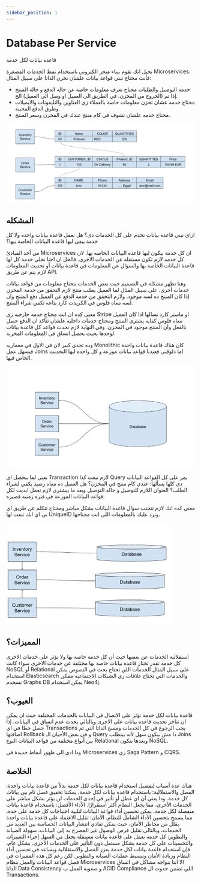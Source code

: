 ```yaml
---
sidebar_position: 1
---
```



#  Database Per Service

قاعدة بيانات لكل خدمة

تخيل انك تقوم ببناء متجر الكتروني باستخدام نمط الخدمات المصغرة Microservices.  فأنت محتاج تبني قواعد بيانات علشان تخزن الداتا على سبيل المثال:
- خدمة التوصيل والطلبات محتاج تعرف معلومات خاصة عن حاله الدفع و  حالة المنتج إذا تم (الخروج من المخزن، في الطريق الى العميل او وصل الى العميل) الخ.
 - محتاج  خدمه عشان تخزن معلومات خاصة  بالعملاء زي  العناوين والتليفونات والايميلات وطرق الدفع المحببة.
 - محتاج خدمه علشان تشوف في كام منتج عندك في المخزن وسعر المنتج.



![alt text](image.png)



## المشكله
 ازاي نبني قاعدة بيانات تخدم على كل الخدمات دى؟ هل نعمل قاعدة بيانات  واحده ولا كل خدمة يبقى ليها  قاعدة البيانات الخاصة بيها؟

من أحد المبادئ Microservices ان كل خدمة بيكون ليها قاعده البيانات الخاصه بها. لان كل خدمه لازم تكون مستقله عن الخدمات الاخرى. فالحل ان احنا نخلى خدمة كل  لها قاعدة البيانات الخاصة بها والسؤال عن المعلومات في قاعدة بيانات أو تحديث المعلومات لازم يتم عن طريق API.

وهنا تظهر مشكلة في التصميم حيث بعض الخدمات بتحتاج معلومات من قواعد بيانات خدمات أخرى. على سبيل المثال لما العميل يطلب منتج لازم التحقق من  خدمة المخزن إذا كان المنتج ده لسه موجود. ولازم التحقق من خدمة الدفع عن العميل دفع المنتج وان لسه معاه فلوس في الكريدت كارد بتاعه تكفي شراء المنتج.

 معنى كده ان انت محتاج خدمه  خارجيه زي Stripe او ماستر كارد تسالها اذا كان العميل معاه فلوس كفايه يشتري المنتج ومحتاج خدمات داخليه علشان تتاكد ان الدفع حصل بالفعل وأن المنتج موجود في المخزن. وفي النهاية لازم نحدث قواعد كل قاعدة بيانات لوحدها بحيث يحصل اتساق في المعلومات المخزنة.

 وده تحدي كبير لان في الاول في معماريه  Monolithic كان هناك قاعدة بيانات واحدة فيسهل عمل Joins اما دلوقتي فعندنا قواعد بيانات موزعة و كل واحده ليها  التحديث الخاص  فيها.


![alt text](image-1.png)

 يعني لما بيحصل اي Transaction لازم نبعت كذا Query يمر على كل القواعد البيانات دي كلها يسألها:
عندي كام منتج في المخزن؟
هل العميل ده معاه رصيد يكفي لشراء الطلب؟
العنوان اللازم للتوصيل و حاله التوصيل
 وبعد ما بيشتري لازم نعمل ابديت لكل قواعد البيانات الموزعة في فتره زمنيه قصيره. 



 معنى كده انك لازم تتجنب سؤال  قاعدة البيانات بشكل مباشر ومحتاج تتكلم عن طريق اي بي اي انك تبعت لها UniqueID وترد عليك بالمعلومات اللي انت محتاجها.

![alt text](image-2.png)

## المميزات؟
استقلالية الخدمات عن بعضها حيث أن كل خدمة خاصة بها ولا تؤثر على خدمات الاخرى 
كل خدمه تقدر تختار  قاعدة بيانات خاصة بها مختلفة عن خدمات الاخرى سواء كانت NoSQL أو Relational
على سبيل المثال الخدمات اللي تحتاج بحث في النصوص يمكن استخدام Elasticsearch والخدمات التي تحتاج علاقات زي الشبكات الاجتماعيه ممكن تسخدم  Graphs DB يمكن استخدام Neo4j.

 ## العيوب؟
 قاعدة بيانات لكل خدمة تؤثر على الاتصال في البيانات بالخدمات المختلفة حيث ان يمكن ان تتاخر تحديث قاعده بيانات على الاخرى وبالتالي يحدث عدم اتساق في البيانات.
إذا حصل خطا في اي Transactions يجب الرجوع في كل الخدمات ومسح الداتا التي تم اضافتها Rollback
و في بعض الأحيان الـ Query دا مش بيكون سهل لأنه بيتطلب Joins بين أنواع مختلفة من قواعد البيانات  النوع Relational وبعدها بتكون NoSQL.

ودا ادى الى ظهور أنماط جديدة في Microservices زي Saga Pattern و CQRS.

## الخلاصة

هناك عدة أسباب لتفضيل استخدام قاعدة بيانات لكل خدمة بدلاً من قاعدة بيانات واحدة:
الفصل والاستقلالية: باستخدام قاعدة بيانات لكل خدمة، يمكننا تحقيق فصل تام بين بيانات كل خدمة. ودا يعني أن اي عطل أو تأثير في إحدى الخدمات لن يؤثر بشكل مباشر على الخدمات الأخرى، مما يجعل النظام أكثر استقرارًا.
الأداء الأفضل: باستخدام قاعدة بيانات منفصلة لكل خدمة، يمكن تحسين أداء قواعد البيانات لتلبية احتياجات كل خدمة على حدة، مما يسمح بتحسين الأداء الشامل للنظام.
الأمان: تقليل الاعتماد على قاعدة بيانات واحدة يقلل من مخاطر الأمان، حيث يمكن تفادي انتشار البيانات الحساسة بين العديد من الخدمات، وبالتالي تقليل فرص الوصول غير المصرح به إلى البيانات.
سهولة الصيانة والتطوير: كل خدمة تعمل على قاعدة بيانات مستقلة يجعل من السهل إجراء التغييرات والتحسينات على كل خدمة بشكل مستقل دون التأثير على الخدمات الأخرى.
بشكل عام، فإن استخدام قاعدة بيانات لكل خدمة يعزز الفصل والاستقلالية ويساعد في تحسين أداء النظام وزيادة الأمان وتبسيط عمليات الصيانة والتطوير. لكن رغم  كل هذه المميزات في فصل قواعد البيانات والعمل بنظام Microservices الا اننا بنواجه مشاكل في اتساق الداتا Data Consistency و صعوبة العمل ب  ACID Compliance اللي تضمن حدوث ال Transactions.
